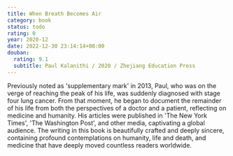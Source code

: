```yaml
---
title: When Breath Becomes Air
category: book
status: todo
rating: 0
year: 2020-12
date: 2022-12-30 23:14:14+08:00
douban:
  rating: 9.1
  subtitle: Paul Kalanithi / 2020 / Zhejiang Education Press
---
```


Previously noted as 'supplementary mark' in 2013, Paul, who was on the verge of reaching the peak of his life, was suddenly diagnosed with stage four lung cancer. From that moment, he began to document the remainder of his life from both the perspectives of a doctor and a patient, reflecting on medicine and humanity. His articles were published in 'The New York Times', 'The Washington Post', and other media, captivating a global audience. The writing in this book is beautifully crafted and deeply sincere, containing profound contemplations on humanity, life and death, and medicine that have deeply moved countless readers worldwide.
